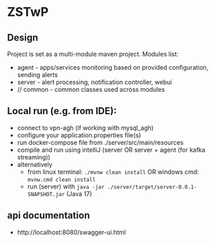 # ZSTwP
## Design
Project is set as a multi-module maven project. Modules list:
* agent - apps/services monitoring based on provided configuration, sending alerts
* server - alert processing, notification controller, webui
* // common - common classes used across modules

## Local run (e.g. from IDE):
* connect to vpn-agh (if working with mysql_agh)
* configure your application.properties file(s)
* run docker-compose file from ./server/src/main/resources
* compile and run using intelliJ (server OR server + agent (for kafka streaming))
* alternatively
  * from linux terminal: `./mvnw clean install` OR windows cmd: `mvnw.cmd clean install` 
  + run (server) with `java -jar ./server/target/server-0.0.1-SNAPSHOT.jar` (Java 17)

## api documentation
* http://localhost:8080/swagger-ui.html
